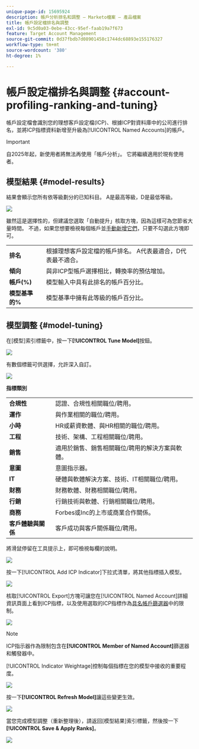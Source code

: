 ```yaml
---
unique-page-id: 15695924
description: 帳戶分析排名和調整 — Marketo檔案 — 產品檔案
title: 帳戶設定檔排名與調整
exl-id: 9c5d0a03-0ebe-43cc-95ef-faab19a7f673
feature: Target Account Management
source-git-commit: 0d37fbdb7d08901458c1744dc68893e155176327
workflow-type: tm+mt
source-wordcount: '380'
ht-degree: 1%

---
```


# 帳戶設定檔排名與調整 {#account-profiling-ranking-and-tuning}

帳戶設定檔會識別您的理想客戶設定檔(ICP)、根據ICP對資料庫中的公司進行排名，並將ICP指標資料新增至升級為[!UICONTROL Named Accounts]的帳戶。

>[!IMPORTANT]
>
>自2025年起，新使用者將無法再使用「帳戶分析」。 它將繼續適用於現有使用者。

## 模型結果 {#model-results}

結果會顯示您所有依等級劃分的已知科目。 A是最高等級，D是最低等級。

![](assets/results.png)

雖然這是選擇性的，但建議您選取「自動提升」核取方塊，因為這樣可為您節省大量時間。 不過，如果您想要檢視每個帳戶並[手動新增它們](/help/marketo/product-docs/target-account-management/target/named-accounts/discover-accounts.md#discover-crm-accounts)，只要不勾選此方塊即可。

<table> 
 <tbody> 
  <tr> 
   <td><strong><span class="uicontrol">排名</span></strong></td> 
   <td> 
    <div>
      根據理想客戶設定檔的帳戶排名。 A代表最適合，D代表最不適合。 
    </div></td> 
  </tr> 
  <tr> 
   <td><strong><span class="uicontrol">傾向</span></strong></td> 
   <td> 
    <div>
      與非ICP型帳戶選擇相比，轉換率的預估增加。 
    </div></td> 
  </tr> 
  <tr> 
   <td><strong><span class="uicontrol">帳戶(%)</span></strong></td> 
   <td> 
    <div>
      模型輸入中具有此排名的帳戶百分比。 
    </div></td> 
  </tr> 
  <tr> 
   <td><strong><span class="uicontrol">模型基準的%</span></strong></td> 
   <td> 
    <div>
      模型基準中擁有此等級的帳戶百分比。 
    </div></td> 
  </tr> 
 </tbody> 
</table>

## 模型調整 {#model-tuning}

在[模型]索引標籤中，按一下&#x200B;**[!UICONTROL Tune Model]**&#x200B;按鈕。

![](assets/two.png)

有數個標籤可供選擇，允許深入自訂。

![](assets/tuning-page.png)

**指標類別**

<table> 
 <tbody> 
  <tr> 
   <td><strong><span class="uicontrol">合規性</span></strong></td> 
   <td> 
    <div>
      認證、合規性相關職位/聘用。 
    </div></td> 
  </tr> 
  <tr> 
   <td><strong><span class="uicontrol">運作</span></strong></td> 
   <td> 
    <div>
      與作業相關的職位/聘用。 
    </div></td> 
  </tr> 
  <tr> 
   <td><strong><span class="uicontrol">小時</span></strong></td> 
   <td> 
    <div>
      HR或薪資軟體、與HR相關的職位/聘用。
    </div></td> 
  </tr> 
  <tr> 
   <td><strong><span class="uicontrol">工程</span></strong></td> 
   <td> 
    <div>
      技術、架構、工程相關職位/聘用。 
    </div></td> 
  </tr> 
  <tr> 
   <td><strong><span class="uicontrol">銷售</span></strong></td> 
   <td> 
    <div>
      適用於銷售、銷售相關職位/聘用的解決方案與軟體。 
    </div></td> 
  </tr> 
  <tr> 
   <td><strong><span class="uicontrol">意圖</span></strong></td> 
   <td> 
    <div>
      意圖指示器。 
    </div></td> 
  </tr> 
  <tr> 
   <td><strong><span class="uicontrol">IT</span></strong></td> 
   <td> 
    <div>
      硬體與軟體解決方案、技術、IT相關職位/聘用。
    </div></td> 
  </tr> 
  <tr> 
   <td><strong><span class="uicontrol">財務</span></strong></td> 
   <td> 
    <div>
      財務軟體、財務相關職位/聘用。 
    </div></td> 
  </tr> 
  <tr> 
   <td><strong><span class="uicontrol">行銷</span></strong></td> 
   <td> 
    <div>
      行銷技術與軟體、行銷相關職位/聘用。 
    </div></td> 
  </tr> 
  <tr> 
   <td><strong><span class="uicontrol">商務</span></strong></td> 
   <td> 
    <div>
      Forbes或Inc的上市或商業合作關係。 
    </div></td> 
  </tr> 
  <tr> 
   <td><strong><span class="uicontrol">客戶體驗與關係</span></strong></td> 
   <td> 
    <div>
      客戶成功與客戶關係職位/聘用。
    </div></td> 
  </tr> 
 </tbody> 
</table>

將滑鼠停留在工具提示上，即可檢視每欄的說明。

![](assets/tool-tip.png)

按一下[!UICONTROL Add ICP Indicator]下拉式清單，將其他指標插入模型。

![](assets/add-icp.png)

核取[!UICONTROL Export]方塊可讓您在[!UICONTROL Named Account]詳細資訊頁面上看到ICP指標，以及使用選取的ICP指標作為[具名帳戶篩選器](/help/marketo/product-docs/target-account-management/engage/account-filters.md)中的限制。

![](assets/export.png)

>[!NOTE]
>
>ICP指示器作為限制包含在&#x200B;**[!UICONTROL Member of Named Account]**&#x200B;篩選器和觸發器中。

[!UICONTROL Indicator Weightage]控制每個指標在您的模型中接收的重要程度。

![](assets/weightage.png)

按一下&#x200B;**[!UICONTROL Refresh Model]**&#x200B;讓這些變更生效。

![](assets/refresh-button.png)

當您完成模型調整（重新整理後），請返回[模型結果]索引標籤，然後按一下&#x200B;**[!UICONTROL Save & Apply Ranks]**。

![](assets/ranks.png)

